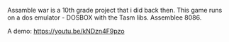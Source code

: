 Assamble war is a 10th grade project that i did back then.
This game runs on a dos emulator - DOSBOX with the Tasm libs.
Assemblee 8086.

A demo: 
https://youtu.be/kNDzn4F9pzo
